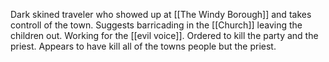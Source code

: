 Dark skined traveler who showed up at [[The Windy Borough]] and takes controll of the town. Suggests barricading in the [[Church]] leaving the children out. Working for the [[evil voice]]. Ordered to kill the party and the priest. Appears to have kill all of the towns people but the priest.